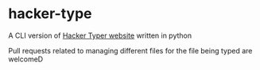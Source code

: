 # hacker-type

A CLI version of [Hacker Typer website](https://hackertyper.net) written in python

Pull requests related to managing different files for the file being typed are welcomeD

